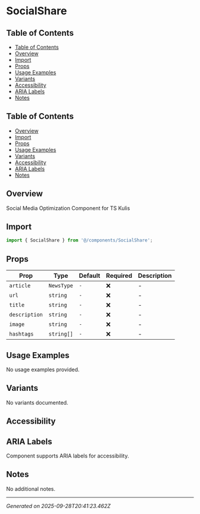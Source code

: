 # SocialShare

## Table of Contents

- [Table of Contents](#table-of-contents)
- [Overview](#overview)
- [Import](#import)
- [Props](#props)
- [Usage Examples](#usage-examples)
- [Variants](#variants)
- [Accessibility](#accessibility)
- [ARIA Labels](#aria-labels)
- [Notes](#notes)

## Table of Contents

- [Overview](#overview)
- [Import](#import)
- [Props](#props)
- [Usage Examples](#usage-examples)
- [Variants](#variants)
- [Accessibility](#accessibility)
- [ARIA Labels](#aria-labels)
- [Notes](#notes)

## Overview
Social Media Optimization Component for TS Kulis

## Import
```typescript
import { SocialShare } from '@/components/SocialShare';
```

## Props
| Prop | Type | Default | Required | Description |
|------|------|---------|----------|-------------|
| `article` | `NewsType` | `-` | ❌ | - |
| `url` | `string` | `-` | ❌ | - |
| `title` | `string` | `-` | ❌ | - |
| `description` | `string` | `-` | ❌ | - |
| `image` | `string` | `-` | ❌ | - |
| `hashtags` | `string[]` | `-` | ❌ | - |

## Usage Examples
No usage examples provided.

## Variants
No variants documented.

## Accessibility
## ARIA Labels
Component supports ARIA labels for accessibility.

## Notes
No additional notes.

---
*Generated on 2025-09-28T20:41:23.462Z*
